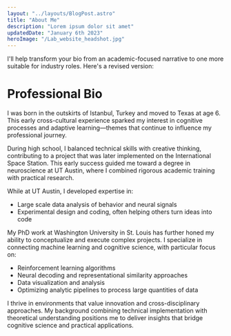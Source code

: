 ```yaml
---
layout: "../layouts/BlogPost.astro"
title: "About Me"
description: "Lorem ipsum dolor sit amet"
updatedDate: "January 6th 2023"
heroImage: "/Lab_website_headshot.jpg"
---
```


I'll help transform your bio from an academic-focused narrative to one more suitable for industry roles. Here's a revised version:

# Professional Bio

I was born in the outskirts of Istanbul, Turkey and moved to Texas at age 6. This early cross-cultural experience sparked my interest in cognitive processes and adaptive learning—themes that continue to influence my professional journey.

During high school, I balanced technical skills with creative thinking, contributing to a project that was later implemented on the International Space Station. This early success guided me toward a degree in neuroscience at UT Austin, where I combined rigorous academic training with practical research.

While at UT Austin, I developed expertise in:
- Large scale data analysis of behavior and neural signals
- Experimental design and coding, often helping others turn ideas into code

My PhD work at Washington University in St. Louis has further honed my ability to conceptualize and execute complex projects. I specialize in connecting machine learning and cognitive science, with particular focus on:
- Reinforcement learning algorithms
- Neural decoding and representational similarity approaches
- Data visualization and analysis
- Optimizing analytic pipelines to process large quantities of data

I thrive in environments that value innovation and cross-disciplinary approaches. My background combining technical implementation with theoretical understanding positions me to deliver insights that bridge cognitive science and practical applications.

